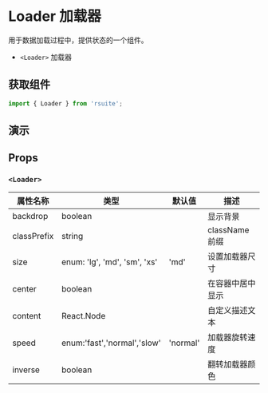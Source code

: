 # Loader 加载器 [<i class="icon icon-edit2" ></i>](https://github.com/rsuite/rsuite.github.io/blob/master/src/components/loader/index.md)

用于数据加载过程中，提供状态的一个组件。

- `<Loader>` 加载器



## 获取组件


```js
import { Loader } from 'rsuite';
```


## 演示

<!--{demo}-->

## Props

### `<Loader>`


| 属性名称        | 类型                            | 默认值      | 描述           |
|-------------|-------------------------------|----------|--------------|
| backdrop    | boolean                       |          | 显示背景         |
| classPrefix | string                        |          | className 前缀 |
| size        | enum: 'lg', 'md', 'sm', 'xs' | 'md'     | 设置加载器尺寸      |
| center      | boolean                       |          | 在容器中居中显示     |
| content     | React.Node                    |          | 自定义描述文本      |
| speed       | enum:'fast','normal','slow'  | 'normal' | 加载器旋转速度      |
| inverse     | boolean                       |          | 翻转加载器颜色      |